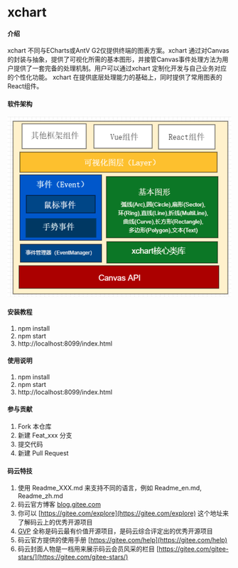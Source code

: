 # xchart

#### 介绍
xchart 不同与ECharts或AntV G2仅提供终端的图表方案。xchart 通过对Canvas的封装与抽象，提供了可视化所需的基本图形，并接管Canvas事件处理方法为用户提供了一套完备的处理机制。用户可以通过xchart 定制化开发与自己业务对应的个性化功能。
xchart 在提供底层处理能力的基础上，同时提供了常用图表的React组件。

#### 软件架构

![image](https://github.com/janwool/xchart/blob/master/%E5%8F%AF%E8%A7%86%E5%8C%96%E6%A1%86%E6%9E%B6%E5%9B%BE.png)

#### 安装教程

1. npm install
2. npm start
3. http://localhost:8099/index.html

#### 使用说明

1. npm install
2. npm start
3. http://localhost:8099/index.html

#### 参与贡献

1. Fork 本仓库
2. 新建 Feat_xxx 分支
3. 提交代码
4. 新建 Pull Request


#### 码云特技

1. 使用 Readme\_XXX.md 来支持不同的语言，例如 Readme\_en.md, Readme\_zh.md
2. 码云官方博客 [blog.gitee.com](https://blog.gitee.com)
3. 你可以 [https://gitee.com/explore](https://gitee.com/explore) 这个地址来了解码云上的优秀开源项目
4. [GVP](https://gitee.com/gvp) 全称是码云最有价值开源项目，是码云综合评定出的优秀开源项目
5. 码云官方提供的使用手册 [https://gitee.com/help](https://gitee.com/help)
6. 码云封面人物是一档用来展示码云会员风采的栏目 [https://gitee.com/gitee-stars/](https://gitee.com/gitee-stars/)
